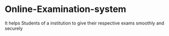 # Online-Examination-system
It helps Students of a institution to give their respective exams smoothly and securely
